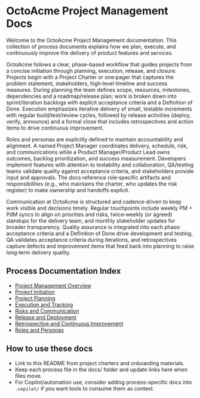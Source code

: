 # OctoAcme Project Management Docs

Welcome to the OctoAcme Project Management documentation. This collection of process documents explains how we plan, execute, and continuously improve the delivery of product features and services.

OctoAcme follows a clear, phase-based workflow that guides projects from a concise initiation through planning, execution, release, and closure. Projects begin with a Project Charter or one‑pager that captures the problem statement, stakeholders, high‑level timeline and success measures. During planning the team defines scope, resources, milestones, dependencies and a roadmap/release plan; work is broken down into sprint/iteration backlogs with explicit acceptance criteria and a Definition of Done. Execution emphasizes iterative delivery of small, testable increments with regular build/test/review cycles, followed by release activities (deploy, verify, announce) and a formal close that includes retrospectives and action items to drive continuous improvement.

Roles and personas are explicitly defined to maintain accountability and alignment. A named Project Manager coordinates delivery, schedule, risk, and communications while a Product Manager/Product Lead owns outcomes, backlog prioritization, and success measurement. Developers implement features with attention to testability and collaboration, QA/testing teams validate quality against acceptance criteria, and stakeholders provide input and approvals. The docs reference role‑specific artifacts and responsibilities (e.g., who maintains the charter, who updates the risk register) to make ownership and handoffs explicit.

Communication at OctoAcme is structured and cadence‑driven to keep work visible and decisions timely. Regular touchpoints include weekly PM + PdM syncs to align on priorities and risks, twice‑weekly (or agreed) standups for the delivery team, and monthly stakeholder updates for broader transparency. Quality assurance is integrated into each phase: acceptance criteria and a Definition of Done drive development and testing, QA validates acceptance criteria during iterations, and retrospectives capture defects and improvement items that feed back into planning to raise long‑term delivery quality.

## Process Documentation Index
- [Project Management Overview](octoacme-project-management-overview.md)
- [Project Initiation](octoacme-project-initiation.md)
- [Project Planning](octoacme-project-planning.md)
- [Execution and Tracking](octoacme-execution-and-tracking.md)
- [Risks and Communication](octoacme-risks-and-communication.md)
- [Release and Deployment](octoacme-release-and-deployment.md)
- [Retrospective and Continuous Improvement](octoacme-retrospective-and-continuous-improvement.md)
- [Roles and Personas](octoacme-roles-and-personas.md)

## How to use these docs
- Link to this README from project charters and onboarding materials.
- Keep each process file in the docs/ folder and update links here when files move.
- For Copilot/automation use, consider adding process-specific docs into `.copilot/` if you want tools to consume them as context.
